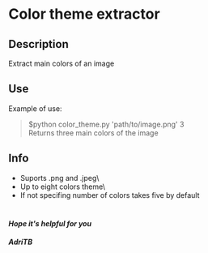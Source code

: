 # Color theme extractor
## Description
Extract main colors of an image

## Use
Example of use: 
  >$python color_theme.py 'path/to/image.png' 3\
  > Returns three main colors of the image

## Info
- Suports .png and .jpeg\
- Up to eight colors theme\
- If not specifing number of colors takes five by default
#
#### <i>Hope it's helpful for you</i>
#### <i>AdriTB</i>


